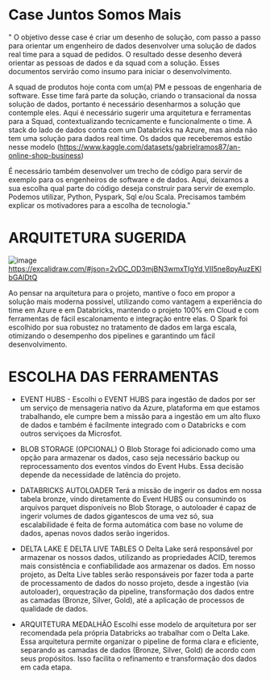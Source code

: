 # Case Juntos Somos Mais 

" O objetivo desse case é criar um desenho de solução, com passo a passo para orientar um engenheiro de dados desenvolver uma solução de dados real time para a squad de pedidos. O resultado desse desenho deverá orientar as pessoas de dados e da squad com a solução. Esses documentos servirão como insumo para iniciar o desenvolvimento.

A squad de produtos hoje conta com um(a) PM e pessoas de engenharia de software. Esse time fará parte da solução, criando o transacional da nossa solução de dados, portanto é necessário desenharmos a solução que contemple eles. Aqui é necessário sugerir uma arquitetura e ferramentas para a Squad, contextualizando tecnicamente e funcionalmente o time. A stack do lado de dados conta com um Databricks na Azure, mas ainda não tem uma solução para dados real time.
Os dados que receberemos estão nesse modelo (https://www.kaggle.com/datasets/gabrielramos87/an-online-shop-business)

É necessário também desenvolver um trecho de código para servir de exemplo para os engenheiros de software e de dados. Aqui, deixamos a sua escolha qual parte do código deseja construir para servir de exemplo. Podemos utilizar, Python, Pyspark, Sql e/ou Scala. Precisamos também explicar os motivadores para a escolha de tecnologia."

# ARQUITETURA SUGERIDA

![image](https://github.com/user-attachments/assets/62a1b30a-6bf9-47f6-bdd1-03a66b84f371)
https://excalidraw.com/#json=2vDC_OD3mjBN3wmxTIgYd,VII5ne8pyAuzEKlbGAlDtQ

Ao pensar na arquitetura para o projeto, mantive o foco em propor a solução mais moderna possivel, utilizando como vantagem a experiência do time em Azure e em Databricks, mantendo o projeto 100% em Cloud e com ferramentas de fácil escalonamento e integração entre elas. O Spark foi escolhido por sua robustez no tratamento de dados em larga escala, otimizando o desempenho dos pipelines e garantindo um fácil desenvolvimento.

# ESCOLHA DAS FERRAMENTAS 

- EVENT HUBS - Escolhi o EVENT HUBS para ingestão de dados por ser um serviço de mensageria nativo da Azure, plataforma em que estamos trabalhando, ele cumpre bem a missão para a ingestão em um alto fluxo de dados e também é facilmente integrado com o Databricks e com outros serviçoes da Microsfot.

- BLOB STORAGE (OPCIONAL)
O Blob Storage foi adicionado como uma opção para armazenar os dados, caso seja necessário backup ou reprocessamento dos eventos vindos do Event Hubs. Essa decisão depende da necessidade de latência do projeto. 

- DATABRICKS AUTOLOADER
Terá a missão de ingerir os dados em nossa tabela bronze, vindo diretamente do Event HUBS ou consumindo os arquivos parquet disponíveis no Blob Storage, o autoloader é capaz de ingerir volumes de dados gigantescos de uma vez só, sua escalabilidade é feita de forma automática com base no volume de dados, apenas novos dados serão ingeridos.

 - DELTA LAKE E DELTA LIVE TABLES
O Delta Lake será responsável por armazenar os nossos dados, utilizando as propriedades ACID, teremos mais consistência e confiabilidade aos armazenar os dados. Em nosso projeto, as Delta Live tables serão responsáveis por fazer toda a parte de processamento de dados do nosso projeto, desde a ingestão (via autoloader), orquestração da pipeline, transformação dos dados entre as camadas (Bronze, Silver, Gold), até a aplicação de processos de qualidade de dados.

- ARQUITETURA MEDALHÃO
Escolhi esse modelo de arquitetura por ser recomendada pela própria Databricks ao trabalhar com o Delta Lake. Essa arquitetura permite organizar o pipeline de forma clara e eficiente, separando as camadas de dados (Bronze, Silver, Gold) de acordo com seus propósitos. Isso facilita o refinamento e transformação dos dados em cada etapa.
